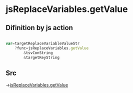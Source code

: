 # jsReplaceVariables.getValue

## Difinition by js action

```js.js

var=targetReplaceVariableValueStr
	?func=jsReplaceVariables.getValue
		&tsvConString
		&targetKeyString
```

## Src

->[jsReplaceVariables.getValue](https://github.com/puutaro/CommandClick/blob/master/app/src/main/java/com/puutaro/commandclick/fragment_lib/terminal_fragment/js_interface/edit/JsReplaceVariables.kt#L23)


